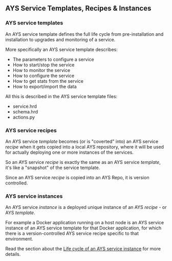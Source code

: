 ## AYS Service Templates, Recipes & Instances


### AYS service templates

An AYS service template defines the full life cycle from pre-installation and installation to upgrades and monitoring of a service.

More specifically an AYS service template describes:

  - The parameters to configure a service
  - How to start/stop the service
  - How to monitor the service
  - How to configure the service
  - How to get stats from the service
  - How to export/import the data

All this is described in the AYS service template files:

  - service.hrd
  - schema.hrd
  - actions.py
    

### AYS service recipes

An AYS service *template* becomes (or is "coverted" into) an AYS service *recipe* when it gets copied into a local AYS repository, where it will be used for actually deploying one or more instances of the services.

So an AYS service *recipe* is exactly the same as an AYS service *template*, it's like a "snapshot" of the service template.

Since an AYS service *recipe* is copied into an AYS Repo, it is version controlled.


### AYS service instances

An AYS service *instance* is a deployed unique instance of an AYS *recipe* - or AYS *template*.

For example a Docker application running on a host node is an AYS service instance of an AYS service template for that Docker application, for which there is a version-controlled AYS service recipe specific to that environment.


Read the section about the [Life cycle of an AYS service instance](AtYourServiceLifecycle.html) for more details.